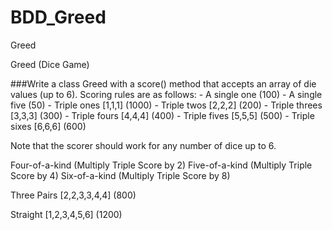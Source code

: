 # BDD_Greed

Greed

Greed (Dice Game)

###Write a class Greed with a score() method that accepts an array of die values (up to 6). Scoring rules are as follows:
            - A single one (100)
            - A single five (50)
            - Triple ones [1,1,1] (1000)
            - Triple twos [2,2,2] (200)
            - Triple threes [3,3,3] (300)
            - Triple fours [4,4,4] (400)
            - Triple fives [5,5,5] (500)
            - Triple sixes [6,6,6] (600)

Note that the scorer should work for any number of dice up to 6.

Four-of-a-kind (Multiply Triple Score by 2)
Five-of-a-kind (Multiply Triple Score by 4)
Six-of-a-kind (Multiply Triple Score by 8)

Three Pairs [2,2,3,3,4,4] (800)

Straight [1,2,3,4,5,6] (1200)
